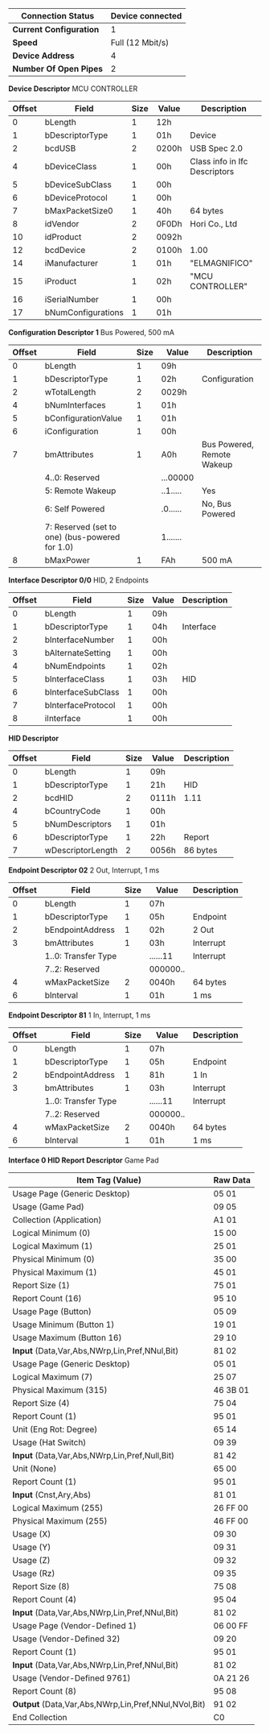 | **Connection Status**     | Device connected |
| ------------------------- | ---------------- |
| **Current Configuration** | 1                |
| **Speed**                 | Full (12 Mbit/s) |
| **Device Address**        | 4                |
| **Number Of Open Pipes**  | 2                |

**Device Descriptor** MCU  CONTROLLER

| Offset | Field              | Size | Value | Description                   |
| ------ | ------------------ | ---- | ----- | ----------------------------- |
| 0      | bLength            | 1    | 12h   |                               |
| 1      | bDescriptorType    | 1    | 01h   | Device                        |
| 2      | bcdUSB             | 2    | 0200h | USB Spec 2.0                  |
| 4      | bDeviceClass       | 1    | 00h   | Class info in Ifc Descriptors |
| 5      | bDeviceSubClass    | 1    | 00h   |                               |
| 6      | bDeviceProtocol    | 1    | 00h   |                               |
| 7      | bMaxPacketSize0    | 1    | 40h   | 64 bytes                      |
| 8      | idVendor           | 2    | 0F0Dh | Hori Co., Ltd                 |
| 10     | idProduct          | 2    | 0092h |                               |
| 12     | bcdDevice          | 2    | 0100h | 1.00                          |
| 14     | iManufacturer      | 1    | 01h   | "ELMAGNIFICO"                 |
| 15     | iProduct           | 1    | 02h   | "MCU CONTROLLER"              |
| 16     | iSerialNumber      | 1    | 00h   |                               |
| 17     | bNumConfigurations | 1    | 01h   |                               |

**Configuration Descriptor 1**  Bus Powered, 500 mA

| Offset | Field                                           | Size | Value    | Description                |
| ------ | ----------------------------------------------- | ---- | -------- | -------------------------- |
| 0      | bLength                                         | 1    | 09h      |                            |
| 1      | bDescriptorType                                 | 1    | 02h      | Configuration              |
| 2      | wTotalLength                                    | 2    | 0029h    |                            |
| 4      | bNumInterfaces                                  | 1    | 01h      |                            |
| 5      | bConfigurationValue                             | 1    | 01h      |                            |
| 6      | iConfiguration                                  | 1    | 00h      |                            |
| 7      | bmAttributes                                    | 1    | A0h      | Bus Powered, Remote Wakeup |
|        | 4..0: Reserved                                  |      | ...00000 |                            |
|        | 5: Remote Wakeup                                |      | ..1..... | Yes                        |
|        | 6: Self Powered                                 |      | .0...... | No, Bus Powered            |
|        | 7: Reserved (set to one) (bus-powered for  1.0) |      | 1....... |                            |
| 8      | bMaxPower                                       | 1    | FAh      | 500 mA                     |

**Interface Descriptor 0/0** HID,  2 Endpoints

| Offset | Field              | Size | Value | Description |
| ------ | ------------------ | ---- | ----- | ----------- |
| 0      | bLength            | 1    | 09h   |             |
| 1      | bDescriptorType    | 1    | 04h   | Interface   |
| 2      | bInterfaceNumber   | 1    | 00h   |             |
| 3      | bAlternateSetting  | 1    | 00h   |             |
| 4      | bNumEndpoints      | 1    | 02h   |             |
| 5      | bInterfaceClass    | 1    | 03h   | HID         |
| 6      | bInterfaceSubClass | 1    | 00h   |             |
| 7      | bInterfaceProtocol | 1    | 00h   |             |
| 8      | iInterface         | 1    | 00h   |             |

**HID Descriptor** 

| Offset | Field             | Size | Value | Description |
| ------ | ----------------- | ---- | ----- | ----------- |
| 0      | bLength           | 1    | 09h   |             |
| 1      | bDescriptorType   | 1    | 21h   | HID         |
| 2      | bcdHID            | 2    | 0111h | 1.11        |
| 4      | bCountryCode      | 1    | 00h   |             |
| 5      | bNumDescriptors   | 1    | 01h   |             |
| 6      | bDescriptorType   | 1    | 22h   | Report      |
| 7      | wDescriptorLength | 2    | 0056h | 86 bytes    |

**Endpoint Descriptor 02** 2 Out,  Interrupt, 1 ms

| Offset | Field               | Size | Value    | Description |
| ------ | ------------------- | ---- | -------- | ----------- |
| 0      | bLength             | 1    | 07h      |             |
| 1      | bDescriptorType     | 1    | 05h      | Endpoint    |
| 2      | bEndpointAddress    | 1    | 02h      | 2 Out       |
| 3      | bmAttributes        | 1    | 03h      | Interrupt   |
|        | 1..0: Transfer Type |      | ......11 | Interrupt   |
|        | 7..2: Reserved      |      | 000000.. |             |
| 4      | wMaxPacketSize      | 2    | 0040h    | 64 bytes    |
| 6      | bInterval           | 1    | 01h      | 1 ms        |

**Endpoint Descriptor 81** 1 In,  Interrupt, 1 ms

| Offset | Field               | Size | Value    | Description |
| ------ | ------------------- | ---- | -------- | ----------- |
| 0      | bLength             | 1    | 07h      |             |
| 1      | bDescriptorType     | 1    | 05h      | Endpoint    |
| 2      | bEndpointAddress    | 1    | 81h      | 1 In        |
| 3      | bmAttributes        | 1    | 03h      | Interrupt   |
|        | 1..0: Transfer Type |      | ......11 | Interrupt   |
|        | 7..2: Reserved      |      | 000000.. |             |
| 4      | wMaxPacketSize      | 2    | 0040h    | 64 bytes    |
| 6      | bInterval           | 1    | 01h      | 1 ms        |

**Interface 0 HID Report  Descriptor** Game Pad

| Item Tag (Value)                                      | Raw Data |
| ----------------------------------------------------- | -------- |
| Usage Page (Generic Desktop)                          | 05 01    |
| Usage (Game Pad)                                      | 09 05    |
| Collection (Application)                              | A1 01    |
| Logical Minimum (0)                                   | 15 00    |
| Logical Maximum (1)                                   | 25 01    |
| Physical Minimum (0)                                  | 35 00    |
| Physical Maximum (1)                                  | 45 01    |
| Report Size (1)                                       | 75 01    |
| Report Count (16)                                     | 95 10    |
| Usage Page (Button)                                   | 05 09    |
| Usage Minimum (Button 1)                              | 19 01    |
| Usage Maximum (Button 16)                             | 29 10    |
| **Input** (Data,Var,Abs,NWrp,Lin,Pref,NNul,Bit)       | 81 02    |
| Usage Page (Generic Desktop)                          | 05 01    |
| Logical Maximum (7)                                   | 25 07    |
| Physical Maximum (315)                                | 46 3B 01 |
| Report Size (4)                                       | 75 04    |
| Report Count (1)                                      | 95 01    |
| Unit (Eng Rot: Degree)                                | 65 14    |
| Usage (Hat Switch)                                    | 09 39    |
| **Input** (Data,Var,Abs,NWrp,Lin,Pref,Null,Bit)       | 81 42    |
| Unit (None)                                           | 65 00    |
| Report Count (1)                                      | 95 01    |
| **Input** (Cnst,Ary,Abs)                              | 81 01    |
| Logical Maximum (255)                                 | 26 FF 00 |
| Physical Maximum (255)                                | 46 FF 00 |
| Usage (X)                                             | 09 30    |
| Usage (Y)                                             | 09 31    |
| Usage (Z)                                             | 09 32    |
| Usage (Rz)                                            | 09 35    |
| Report Size (8)                                       | 75 08    |
| Report Count (4)                                      | 95 04    |
| **Input** (Data,Var,Abs,NWrp,Lin,Pref,NNul,Bit)       | 81 02    |
| Usage Page (Vendor-Defined 1)                         | 06 00 FF |
| Usage (Vendor-Defined 32)                             | 09 20    |
| Report Count (1)                                      | 95 01    |
| **Input** (Data,Var,Abs,NWrp,Lin,Pref,NNul,Bit)       | 81 02    |
| Usage (Vendor-Defined 9761)                           | 0A 21 26 |
| Report Count (8)                                      | 95 08    |
| **Output** (Data,Var,Abs,NWrp,Lin,Pref,NNul,NVol,Bit) | 91 02    |
| End Collection                                        | C0       |